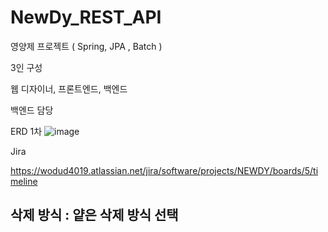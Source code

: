 # NewDy_REST_API
영양제 프로젝트 ( Spring, JPA , Batch )

3인 구성

웹 디자이너, 프론트엔드, 백엔드

백엔드 담당

ERD 1차
![image](https://github.com/LeeJaeYoung0706/NewDy_REST_API/assets/148510209/1091a75d-13b9-4812-9ad0-25db843f0bd3)


Jira

https://wodud4019.atlassian.net/jira/software/projects/NEWDY/boards/5/timeline

## 삭제 방식 : 얕은 삭제 방식 선택
